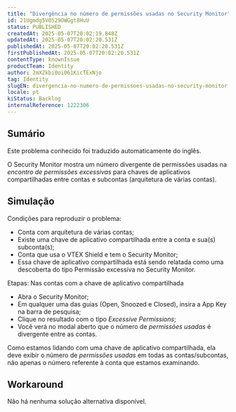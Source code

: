```yaml
---
title: "Divergência no número de permissões usadas no Security Monitor"
id: 21Ugmdg5V0529OWGgt8HuU
status: PUBLISHED
createdAt: 2025-05-07T20:02:19.848Z
updatedAt: 2025-05-07T20:02:20.531Z
publishedAt: 2025-05-07T20:02:20.531Z
firstPublishedAt: 2025-05-07T20:02:20.531Z
contentType: knownIssue
productTeam: Identity
author: 2mXZkbi0oi061KicTExNjo
tag: Identity
slugEN: divergencia-no-numero-de-permissoes-usadas-no-security-monitor
locale: pt
kiStatus: Backlog
internalReference: 1222306
---
```


## Sumário

<div class="alert alert-info">
  <p>Este problema conhecido foi traduzido automaticamente do inglês.</p>
</div>


O Security Monitor mostra um número divergente de permissões usadas na _encontro de permissões excessivas_ para chaves de aplicativos compartilhadas entre contas e subcontas (arquitetura de várias contas).

## Simulação


Condições para reproduzir o problema:

- Conta com arquitetura de várias contas;
- Existe uma chave de aplicativo compartilhada entre a conta e sua(s) subconta(s);
- Conta que usa o VTEX Shield e tem o Security Monitor;
- Essa chave de aplicativo compartilhada está sendo relatada como uma descoberta do tipo Permissão excessiva no Security Monitor.

Etapas:
Nas contas com a chave de aplicativo compartilhada

- Abra o Security Monitor;
- Em qualquer uma das guias (Open, Snoozed e Closed), insira a App Key na barra de pesquisa;
- Clique no resultado com o tipo _Excessive Permissions_;
- Você verá no modal aberto que o número de _permissões usadas_ é divergente entre as contas.

Como estamos lidando com uma chave de aplicativo compartilhada, ela deve exibir o número de _permissões usadas_ em todas as contas/subcontas, não apenas o número referente à conta que estamos examinando.



## Workaround


Não há nenhuma solução alternativa disponível.





